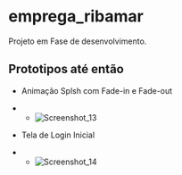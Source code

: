 # emprega_ribamar

Projeto em Fase de desenvolvimento.

## Prototipos até então
* Animação Splsh com Fade-in e Fade-out
* - ![Screenshot_13](https://github.com/jcr04/Emprega-Ribamar.Flutter/assets/70778525/deb5b550-d84c-47d7-8d20-1f0ef45ce7d4)

* Tela de Login Inicial
* - ![Screenshot_14](https://github.com/jcr04/Emprega-Ribamar.Flutter/assets/70778525/14d44cb4-e799-4b17-8657-086bfbc7b14a)

